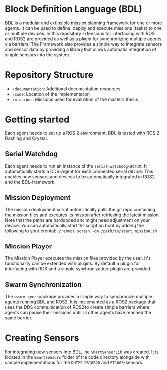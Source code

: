 Block Definition Language (BDL)
==================================================================
BDL is a modular and extinsible mission planning framework for one or more agents.
It can be used to define, deploy and execute missions (tasks) to one or multiple devices.
In this repository extensions for interfacing with ROS and ROS2 are provided as well as a plugin for synchronizing multiple agents via barriers. The Framework also provides a simple way to integrate sensors and sensor data by providing a library that allows automatic integration of simple sensors into the system.


# Repository Structure
* `/documentation`:  Additional documentation resources
* `/code`: Location of the implementation
* `/missions`: Missions used for evaluation of the masters thesis

# Getting started
Each agent needs to set up a ROS 2 environment. BDL is tested with ROS 2 Dashing and Crystal.
## Serial Watchdog
Each agent needs to run an instance of the `serial-watchdog`-script. It automatically starts a DDS-Agent for each connected serial device. This enables new sensors and devices to be automatically integrated in ROS2 and the BDL-framework.
## Mission Deployment
The mission deployment script automatically pulls the git repo containing the mission files and executes its mission after retrieving the latest mission.
Note that the paths are hardcoded and might need adjustment on your device.
You can automatically start the script on boot by adding the following to your crontab:
`@reboot screen -dm /path/to/start_mission.sh`

## Mission Player
The Mission Player executes the mission files provided by the user. It's functionality can be extended with plugins. By default a plugin for interfacing with ROS and a simple synchronization-plugin are provided.
## Swarm Synchronization
The `swarm_sync`-package provides a simple way to synchronize multiple agents running BDL and ROS2. It is implemented as a ROS2 package that uses the DDS communication of ROS2 to create simple barriers where agents can pause their missions until all other agents have reached the same barrier.

# Creating Sensors
For integrating new sensors into BDL, the `SmartSensorLib` was created. It is located in the `SmartSensors` folder of the code directory alongside with sample implementations for the `DHT22`, `DS18B20` and `PT1000`-sensors.
